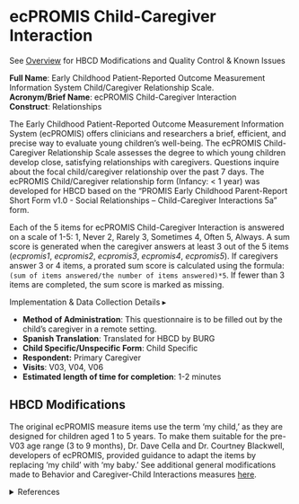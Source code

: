 # ecPROMIS Child-Caregiver Interaction
<p>
<div id="notification-banner" class="notification-banner">
  <span>
    <span class="emoji"><i class="fa-regular fa-lightbulb"></i></span>
    <span class="text">See <a href="../overview">Overview</a> for HBCD Modifications and Quality Control & Known Issues</span>
  </span>
</div>
</p>

**Full Name**: Early Childhood Patient-Reported Outcome Measurement Information System Child/Caregiver Relationship Scale.  
**Acronym/Brief Name**: ecPROMIS Child-Caregiver Interaction    
**Construct**: Relationships  

The Early Childhood Patient-Reported Outcome Measurement Information System (ecPROMIS) offers clinicians and researchers a brief, efficient, and precise way to evaluate young children’s well-being. The ecPROMIS Child-Caregiver Relationship Scale assesses the degree to which young children develop close, satisfying relationships with caregivers. Questions inquire about the focal child/caregiver relationship over the past 7 days. The ecPROMIS Child/Caregiver relationship form (Infancy: < 1 year) was developed for HBCD based on the “PROMIS Early Childhood Parent-Report Short Form v1.0 - Social Relationships – Child-Caregiver Interactions 5a” form.

Each of the 5 items for ecPROMIS Child-Caregiver Interaction is answered on a scale of 1-5: 1, Never 2, Rarely 3, Sometimes 4, Often 5, Always. A sum score is generated when the caregiver answers at least 3 out of the 5 items (*ecpromis1*, *ecpromis2*, *ecpromis3*, *ecpromis4*, *ecpromis5*). If caregivers answer 3 or 4 items, a prorated sum score is calculated using the formula: `(sum of items answered/the number of items answered)*5`. If fewer than 3 items are completed, the sum score is marked as missing. 

<p>
<div id="notification-banner" class="notification-banner" onclick="toggleCollapse(this)">
    <span class="text">Implementation & Data Collection Details</span>
  <span class="notification-arrow">▸</span>
</div>
<div class="notification-collapsible-content">
    <ul>
    <li><b>Method of Administration</b>: This questionnaire is to be filled out by the child’s caregiver in a remote setting.</li>
    <li><b>Spanish Translation</b>: Translated for HBCD by BURG</li>
    <li><b>Child Specific/Unspecific Form</b>: Child Specific</li>
    <li><b>Respondent:</b> Primary Caregiver</li>
    <li><b>Visits</b>: V03, V04, V06</li>
    <li><b>Estimated length of time for completion</b>: 1-2 minutes</li>
    </ul>
</div>
</p>

## HBCD Modifications
The original ecPROMIS measure items use the term ‘my child,’ as they are designed for children aged 1 to 5 years. To make them suitable for the pre-V03 age range (3 to 9 months), Dr. Dave Cella and Dr. Courtney Blackwell, developers of ecPROMIS, provided guidance to adapt the items by replacing ‘my child’ with ‘my baby.’ See additional general modifications made to Behavior and Caregiver-Child Interactions measures [here](overview.md#hbcd-modifications).

<details class="collapsible references">
  <summary class="references">References</summary>
  <ul>  
    <p>Blackwell, C. K., Lai, J.-S., Kallen, M., Bevans, K. B., Davis, M. M., Wakschlag, L. S., & Cella, D. (2022). Measuring PROMIS® Social Relationships in early childhood. <i>Journal of Pediatric Psychology</i>, 47(5), 573–584. <a href="https://doi.org/10.1093/jpepsy/jsac031" target="_blank">https://doi.org/10.1093/jpepsy/jsac031</a></p>  
    <p>Cella, D., Blackwell, C. K., & Wakschlag, L. S. (2022). Bringing PROMIS to Early Childhood: Introduction and quaptative methods for the development of Early Childhood Parent Report instruments. <i>Journal of Pediatric Psychology</i>, 47(5), 500–509. <a href="https://doi.org/10.1093/jpepsy/jsac027" target="_blank">https://doi.org/10.1093/jpepsy/jsac027</a></p>  
    <p>Lai, J.-S., Kallen, M. A., Blackwell, C. K., Wakschlag, L. S., & Cella, D. (2022). Psychometric considerations in developing PROMIS® measures for early childhood. <i>Journal of Pediatric Psychology</i>, 47(5), 510–522. <a href="https://doi.org/10.1093/jpepsy/jsac025" target="_blank">https://doi.org/10.1093/jpepsy/jsac025</a></p>  
    <p>Park, C. H., Blaisdell, C. J., & Gillman, M. W. (2022). The NIH ECHO program: An impetus for the development of early childhood PROMIS tools. <i>Journal of Pediatric Psychology</i>, 47(5), 497–499. <a href="https://doi.org/10.1093/jpepsy/jsac010" target="_blank">https://doi.org/10.1093/jpepsy/jsac010</a></p>  
    </ul>  
</details>
<br>